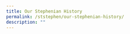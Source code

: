 ```yaml
---
title: Our Stephenian History
permalink: /ststephen/our-stephenian-history/
description: ""
---
```

